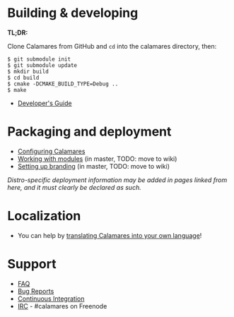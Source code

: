 # Building & developing

**TL;DR:**

Clone Calamares from GitHub and `cd` into the calamares directory, then:
```
$ git submodule init
$ git submodule update
$ mkdir build
$ cd build
$ cmake -DCMAKE_BUILD_TYPE=Debug ..
$ make
```

* [Developer's Guide](Developer's-Guide)

# Packaging and deployment

* [Configuring Calamares](Configuring-Calamares)
* [Working with modules](https://github.com/calamares/calamares/blob/master/src/modules/README.md) (in master, TODO: move to wiki)
* [Setting up branding](https://github.com/calamares/calamares/blob/master/src/branding/README.md) (in master, TODO: move to wiki)

_Distro-specific deployment information may be added in pages linked from here, and it must clearly be declared as such._

# Localization

* You can help by [translating Calamares into your own language](https://www.transifex.com/calamares/calamares/)!

# Support

* [FAQ](FAQ)
* [Bug Reports](https://calamares.io/bugs/)
* [Continuous Integration](https://calamares.io/ci/)
* [IRC](irc://irc.freenode.net/calamares) - #calamares on Freenode